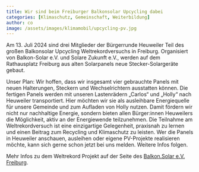 ```yaml
---
title: Wir sind beim Freiburger Balkonsolar Upcycling dabei
categories: [Klimaschutz, Gemeinschaft, Weiterbildung]
author: co
image: /assets/images/klimamobil/upcycling-pv.jpg
---
```


Am 13. Juli 2024 sind drei Mitglieder der Bürgerrunde Heuweiler Teil des großen Balkonsolar Upcycling Weltrekordversuchs in Freiburg. Organisiert von Balkon-Solar e.V. und Solare Zukunft e.V., werden auf dem Rathausplatz Freiburg aus alten Solarpanels neue Stecker-Solargeräte gebaut.

Unser Plan: Wir hoffen, dass wir insgesamt vier gebrauchte Panels mit neuen Halterungen, Steckern und Wechselrichtern ausstatten können. Die fertigen Panels werden mit unseren Lastenrädern „Carlos“ und „Holly“ nach Heuweiler transportiert. Hier möchten wir sie als ausleihbare Energiequelle für unsere Gemeinde und zum Aufladen von Holly nutzen. Damit fördern wir nicht nur nachhaltige Energie, sondern bieten allen Bürger:innen Heuweilers die Möglichkeit, aktiv an der Energiewende teilzunehmen.
Die Teilnahme am Weltrekordversuch ist eine einzigartige Gelegenheit, praxisnah zu lernen und einen Beitrag zum Recycling und Klimaschutz zu leisten. Wer die Panels in Heuweiler anschauen, ausleihen oder eigene PV-Projekte realisieren möchte, kann sich gerne schon jetzt bei uns melden. Weitere Infos folgen.

Mehr Infos zu dem Weltrekord Projekt auf der Seite des [Balkon.Solar e.V. Freiburg](https://balkon.solar/weltrekord).
